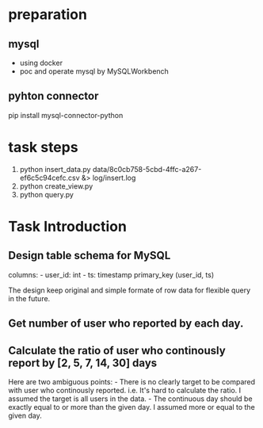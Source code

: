
# preparation
## mysql
- using docker
- poc and operate mysql by MySQLWorkbench
## pyhton connector
pip install mysql-connector-python

# task steps
1. python insert_data.py data/8c0cb758-5cbd-4ffc-a267-ef6c5c94cefc.csv &>  log/insert.log
2. python create_view.py
3. python query.py

# Task Introduction
## Design table schema for MySQL
columns:
    - user_id: int
    - ts: timestamp
primary_key (user_id, ts)

The design keep original and simple formate of row data for flexible query in the future.

## Get number of user who reported by each day. 


## Calculate the ratio of user who continously report by [2, 5, 7, 14, 30] days
Here are two ambiguous points:
    - There is no clearly target to be compared with user who continously reported. i.e. It's hard to calculate the ratio. I assumed the target is all users in the data.
    - The continuous day should be exactly equal to or more than the given day. I assumed more or equal to the given day.
